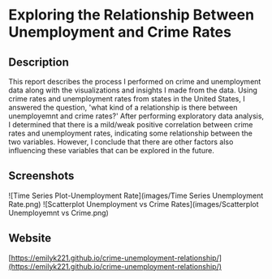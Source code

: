 # Exploring the Relationship Between Unemployment and Crime Rates

## Description

This report describes the process I performed on crime and unemployment data along with the visualizations and insights I made from the data. Using crime rates and unemployment rates from states in the United States, I answered the question, 'what kind of a relationship is there between unemployemnt and crime rates?' After performing exploratory data analysis, I determined that there is a mild/weak positive correlation between crime rates and unemployment rates, indicating some relationship between the two variables. However, I conclude that there are other factors also influencing these variables that can be explored in the future.

## Screenshots
![Time Series Plot-Unemployment Rate](images/Time Series Unemployment Rate.png)
![Scatterplot Unemployment vs Crime Rates](images/Scatterplot Unemployemnt vs Crime.png)

## Website
[https://emilyk221.github.io/crime-unemployment-relationship/](https://emilyk221.github.io/crime-unemployment-relationship/)
